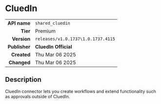 # CluedIn
| | |
|-:|-|
|**API name**|`shared_cluedin`|
|**Tier**|Premium|
|**Version**|`releases/v1.0.1737\1.0.1737.4115`|
|**Publisher**|**CluedIn Official**|
|**Created**|Thu Mar 06 2025|
|**Changed**|Thu Mar 06 2025|

## Description
CluedIn connector lets you create workflows and extend functionality such as approvals outside of CluedIn.
